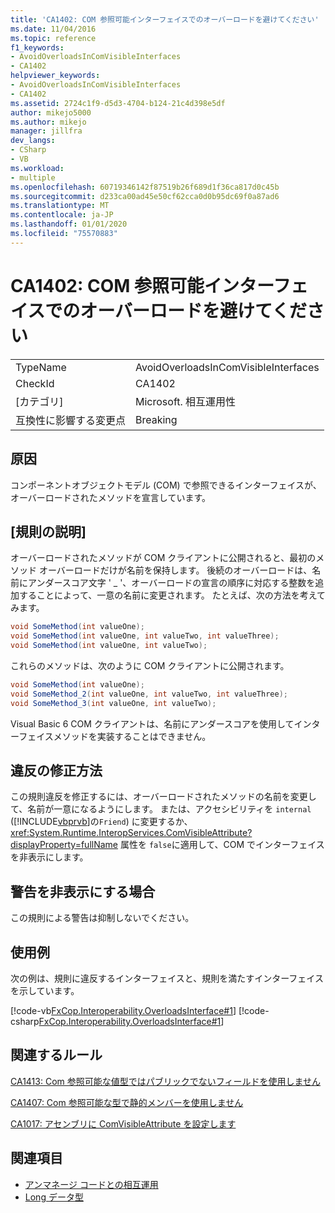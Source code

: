 ```yaml
---
title: 'CA1402: COM 参照可能インターフェイスでのオーバーロードを避けてください'
ms.date: 11/04/2016
ms.topic: reference
f1_keywords:
- AvoidOverloadsInComVisibleInterfaces
- CA1402
helpviewer_keywords:
- AvoidOverloadsInComVisibleInterfaces
- CA1402
ms.assetid: 2724c1f9-d5d3-4704-b124-21c4d398e5df
author: mikejo5000
ms.author: mikejo
manager: jillfra
dev_langs:
- CSharp
- VB
ms.workload:
- multiple
ms.openlocfilehash: 60719346142f87519b26f689d1f36ca817d0c45b
ms.sourcegitcommit: d233ca00ad45e50cf62cca0d0b95dc69f0a87ad6
ms.translationtype: MT
ms.contentlocale: ja-JP
ms.lasthandoff: 01/01/2020
ms.locfileid: "75570883"
---
```

# <a name="ca1402-avoid-overloads-in-com-visible-interfaces"></a>CA1402: COM 参照可能インターフェイスでのオーバーロードを避けてください

|||
|-|-|
|TypeName|AvoidOverloadsInComVisibleInterfaces|
|CheckId|CA1402|
|[カテゴリ]|Microsoft. 相互運用性|
|互換性に影響する変更点|Breaking|

## <a name="cause"></a>原因
コンポーネントオブジェクトモデル (COM) で参照できるインターフェイスが、オーバーロードされたメソッドを宣言しています。

## <a name="rule-description"></a>[規則の説明]
オーバーロードされたメソッドが COM クライアントに公開されると、最初のメソッド オーバーロードだけが名前を保持します。 後続のオーバーロードは、名前にアンダースコア文字 ' _ '、オーバーロードの宣言の順序に対応する整数を追加することによって、一意の名前に変更されます。 たとえば、次の方法を考えてみます。

```csharp
void SomeMethod(int valueOne);
void SomeMethod(int valueOne, int valueTwo, int valueThree);
void SomeMethod(int valueOne, int valueTwo);
```

これらのメソッドは、次のように COM クライアントに公開されます。

```csharp
void SomeMethod(int valueOne);
void SomeMethod_2(int valueOne, int valueTwo, int valueThree);
void SomeMethod_3(int valueOne, int valueTwo);
```

Visual Basic 6 COM クライアントは、名前にアンダースコアを使用してインターフェイスメソッドを実装することはできません。

## <a name="how-to-fix-violations"></a>違反の修正方法
この規則違反を修正するには、オーバーロードされたメソッドの名前を変更して、名前が一意になるようにします。 または、アクセシビリティを `internal` ([!INCLUDE[vbprvb](../code-quality/includes/vbprvb_md.md)]の`Friend`) に変更するか、<xref:System.Runtime.InteropServices.ComVisibleAttribute?displayProperty=fullName> 属性を `false`に適用して、COM でインターフェイスを非表示にします。

## <a name="when-to-suppress-warnings"></a>警告を非表示にする場合
この規則による警告は抑制しないでください。

## <a name="example"></a>使用例
次の例は、規則に違反するインターフェイスと、規則を満たすインターフェイスを示しています。

[!code-vb[FxCop.Interoperability.OverloadsInterface#1](../code-quality/codesnippet/VisualBasic/ca1402-avoid-overloads-in-com-visible-interfaces_1.vb)]
[!code-csharp[FxCop.Interoperability.OverloadsInterface#1](../code-quality/codesnippet/CSharp/ca1402-avoid-overloads-in-com-visible-interfaces_1.cs)]

## <a name="related-rules"></a>関連するルール
[CA1413: Com 参照可能な値型ではパブリックでないフィールドを使用しません](../code-quality/ca1413.md)

[CA1407: Com 参照可能な型で静的メンバーを使用しません](../code-quality/ca1407.md)

[CA1017: アセンブリに ComVisibleAttribute を設定します](../code-quality/ca1017.md)

## <a name="see-also"></a>関連項目

- [アンマネージ コードとの相互運用](/dotnet/framework/interop/index)
- [Long データ型](/dotnet/visual-basic/language-reference/data-types/long-data-type)
